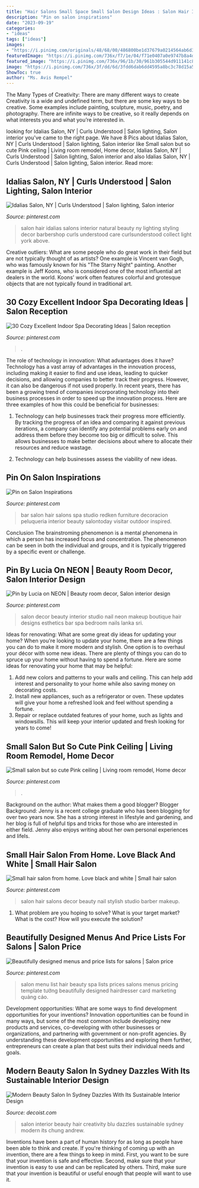 ```yaml
---
title: "Hair Salons Small Space Small Salon Design Ideas : Salon Hair Idalias Salons Interior Natural Beauty Ny Lighting Styling Decor Barbershop Curls Understood Care Curlsunderstood Collect Light York Above"
description: "Pin on salon inspirations"
date: "2023-09-19"
categories:
- "ideas"
tags: ["ideas"]
images:
- "https://i.pinimg.com/originals/48/68/00/486800be1d37679a0214564ab6d32b37.jpg"
featuredImage: "https://i.pinimg.com/736x/f7/1e/04/f71e0407a0e9747b8a4d423ddd12a853--mon-salon-salon-interior.jpg"
featured_image: "https://i.pinimg.com/736x/96/1b/30/961b305544d911141c82382be5d31c78.jpg"
image: "https://i.pinimg.com/736x/3f/dd/6d/3fdd6dab6dd4595a8bc3c78d15a507d3.jpg"
ShowToc: true
author: "Ms. Avis Rempel"
---
```



The Many Types of Creativity: There are many different ways to create
Creativity is a wide and undefined term, but there are some key ways to be creative. Some examples include painting, sculpture, music, poetry, and photography. There are infinite ways to be creative, so it really depends on what interests you and what you’re interested in.

	

		
looking for Idalias Salon, NY | Curls Understood | Salon lighting, Salon interior you've came to the right page. We have 8 Pics about Idalias Salon, NY | Curls Understood | Salon lighting, Salon interior like Small salon but so cute Pink ceiling | Living room remodel, Home decor, Idalias Salon, NY | Curls Understood | Salon lighting, Salon interior and also Idalias Salon, NY | Curls Understood | Salon lighting, Salon interior. Read more:
		
    
## Idalias Salon, NY | Curls Understood | Salon Lighting, Salon Interior

<img loading=lazy src="https://i.pinimg.com/736x/f7/1e/04/f71e0407a0e9747b8a4d423ddd12a853--mon-salon-salon-interior.jpg" onerror="this.onerror=null;this.src='https://tse4.mm.bing.net/th?id=OIP.ghhLI3KpxvvAWEq4ypH2YwHaHa&amp;pid=15.1';" alt="Idalias Salon, NY | Curls Understood | Salon lighting, Salon interior">

_Source: pinterest.com_

>salon hair idalias salons interior natural beauty ny lighting styling decor barbershop curls understood care curlsunderstood collect light york above. 

	

Creative outliers: What are some people who do great work in their field but are not typically thought of as artists?
One example is Vincent van Gogh, who was famously known for his "The Starry Night" painting. Another example is Jeff Koons, who is considered one of the most influential art dealers in the world. Koons' work often features colorful and grotesque objects that are not typically found in traditional art.

    
## 30 Cozy Excellent Indoor Spa Decorating Ideas | Salon Reception

<img loading=lazy src="https://i.pinimg.com/736x/3f/dd/6d/3fdd6dab6dd4595a8bc3c78d15a507d3.jpg" onerror="this.onerror=null;this.src='https://tse1.mm.bing.net/th?id=OIP.qeLX8pghsFbtmhHeZWtuwAHaJ3&amp;pid=15.1';" alt="30 Cozy Excellent Indoor Spa Decorating Ideas | Salon reception">

_Source: pinterest.com_

>. 

	

The role of technology in innovation: What advantages does it have?
Technology has a vast array of advantages in the innovation process, including making it easier to find and use ideas, leading to quicker decisions, and allowing companies to better track their progress. However, it can also be dangerous if not used properly. In recent years, there has been a growing trend of companies incorporating technology into their business processes in order to speed up the innovation process. Here are three examples of how this could be beneficial for businesses: 
1) Technology can help businesses track their progress more efficiently. By tracking the progress of an idea and comparing it against previous iterations, a company can identify any potential problems early on and address them before they become too big or difficult to solve. This allows businesses to make better decisions about where to allocate their resources and reduce wastage. 

2) Technology can help businesses assess the viability of new ideas.

    
## Pin On Salon Inspirations

<img loading=lazy src="https://i.pinimg.com/originals/34/03/db/3403db06fe67d48ad0444ca431abf8c9.jpg" onerror="this.onerror=null;this.src='https://tse1.mm.bing.net/th?id=OIP.HJqmjbVdnsctLH6tOZs3YwHaLz&amp;pid=15.1';" alt="Pin on Salon Inspirations">

_Source: pinterest.com_

>bar salon hair salons spa studio redken furniture decoracion peluqueria interior beauty salontoday visitar outdoor inspired. 

	

Conclusion
The brainstroming phenomenon is a mental phenomena in which a person has increased focus and concentration. The phenomenon can be seen in both the individual and groups, and it is typically triggered by a specific event or challenge.

    
## Pin By Lucia On NEON | Beauty Room Decor, Salon Interior Design

<img loading=lazy src="https://i.pinimg.com/736x/96/1b/30/961b305544d911141c82382be5d31c78.jpg" onerror="this.onerror=null;this.src='https://tse4.mm.bing.net/th?id=OIP.PKjKt1_BN_Gvy8H4C8rI9AHaJW&amp;pid=15.1';" alt="Pin by Lucia on NEON | Beauty room decor, Salon interior design">

_Source: pinterest.com_

>salon decor beauty interior studio nail neon makeup boutique hair designs esthetics bar spa bedroom nails lanka sri. 

	

Ideas for renovating: What are some great diy ideas for updating your home?
When you're looking to update your home, there are a few things you can do to make it more modern and stylish. One option is to overhaul your décor with some new ideas. There are plenty of things you can do to spruce up your home without having to spend a fortune. Here are some ideas for renovating your home that may be helpful: 
1. Add new colors and patterns to your walls and ceiling. This can help add interest and personality to your home while also saving money on decorating costs. 
2. Install new appliances, such as a refrigerator or oven. These updates will give your home a refreshed look and feel without spending a fortune. 
3. Repair or replace outdated features of your home, such as lights and windowsills. This will keep your interior updated and fresh looking for years to come! 

    
## Small Salon But So Cute Pink Ceiling | Living Room Remodel, Home Decor

<img loading=lazy src="https://i.pinimg.com/originals/48/68/00/486800be1d37679a0214564ab6d32b37.jpg" onerror="this.onerror=null;this.src='https://tse1.mm.bing.net/th?id=OIP.AFj1vNR19QCIqDRr5geLLQHaJ6&amp;pid=15.1';" alt="Small salon but so cute Pink ceiling | Living room remodel, Home decor">

_Source: pinterest.com_

>. 

	

Background on the author: What makes them a good blogger?
Blogger Background:
Jenny is a recent college graduate who has been blogging for over two years now. She has a strong interest in lifestyle and gardening, and her blog is full of helpful tips and tricks for those who are interested in either field. Jenny also enjoys writing about her own personal experiences and lifeIs.

    
## Small Hair Salon From Home. Love Black And White | Small Hair Salon

<img loading=lazy src="https://i.pinimg.com/originals/49/c1/94/49c194dd68f5944f6f6d3bdd1a268c81.jpg" onerror="this.onerror=null;this.src='https://tse3.mm.bing.net/th?id=OIP.nRrVB5kUCMQmhrn9o4yjaAAAAA&amp;pid=15.1';" alt="Small hair salon from home. Love black and white | Small hair salon">

_Source: pinterest.com_

>salon hair salons decor beauty nail stylish studio barber makeup. 

	

1. What problem are you hoping to solve? What is your target market? What is the cost? How will you execute the solution?

    
## Beautifully Designed Menus And Price Lists For Salons | Salon Price

<img loading=lazy src="https://i.pinimg.com/originals/6f/b8/98/6fb89865e526061f15947b7977fc6d6e.jpg" onerror="this.onerror=null;this.src='https://tse1.mm.bing.net/th?id=OIP.ZJVDgzbvhsk93JMs3g_N9gHaKW&amp;pid=15.1';" alt="Beautifully designed menus and price lists for salons | Salon price">

_Source: pinterest.com_

>salon menu list hair beauty spa lists prices salons menus pricing template tưởng beautifully designed hairdresser card marketing quảng cáo. 

	

Development opportunities: What are some ways to find development opportunities for your inventions?
Innovation opportunities can be found in many ways, but some of the most common include developing new products and services, co-developing with other businesses or organizations, and partnering with government or non-profit agencies. By understanding these development opportunities and exploring them further, entrepreneurs can create a plan that best suits their individual needs and goals.

    
## Modern Beauty Salon In Sydney Dazzles With Its Sustainable Interior Design

<img loading=lazy src="https://cdn.decoist.com/wp-content/uploads/2013/11/Spacious-and-soothing-interior-of-Blu-Creativity.jpg" onerror="this.onerror=null;this.src='https://tse3.mm.bing.net/th?id=OIP.VO8fu8cn5ZylYLKsXzQb8wHaLH&amp;pid=15.1';" alt="Modern Beauty Salon In Sydney Dazzles With Its Sustainable Interior Design">

_Source: decoist.com_

>salon interior beauty hair creativity blu dazzles sustainable sydney modern its chung andrew. 

	

Inventions have been a part of human history for as long as people have been able to think and create. If you're thinking of coming up with an invention, there are a few things to keep in mind. First, you want to be sure that your invention is safe and effective. Second, make sure that your invention is easy to use and can be replicated by others. Third, make sure that your invention is beautiful or useful enough that people will want to use it.

